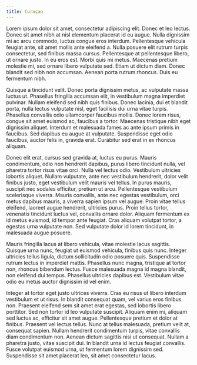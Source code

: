 ```yaml
---
title: Curaçao
---
```


Lorem ipsum dolor sit amet, consectetur adipiscing elit. Donec et leo lectus. Donec sit amet nibh at nisl elementum placerat id eu augue. Nulla dignissim mi ac arcu commodo, luctus congue eros interdum. Pellentesque vehicula feugiat ante, sit amet mollis ante eleifend a. Nulla posuere elit rutrum turpis consectetur, sed finibus massa cursus. Pellentesque at pellentesque libero, ut ornare justo. In eu eros est. Morbi quis mi metus. Maecenas pretium molestie mi, sed ornare libero vulputate sed. Etiam ut dictum diam. Donec blandit sed nibh non accumsan. Aenean porta rutrum rhoncus. Duis eu fermentum nibh.

Quisque a tincidunt velit. Donec porta dignissim metus, ac vulputate massa luctus ut. Phasellus fringilla accumsan elit, in vestibulum magna imperdiet pulvinar. Nullam eleifend sed nibh quis finibus. Donec lacinia, dui et blandit porta, nulla lectus vulputate nisl, eget facilisis dui urna vitae turpis. Phasellus convallis odio ullamcorper faucibus mollis. Donec lorem risus, congue sit amet euismod ac, faucibus a tortor. Maecenas tristique nibh eget dignissim aliquet. Interdum et malesuada fames ac ante ipsum primis in faucibus. Sed dapibus eu augue at vulputate. Suspendisse eget odio faucibus, auctor felis in, gravida erat. Curabitur sed erat in ex rhoncus aliquam.

Donec elit erat, cursus sed gravida at, luctus eu purus. Mauris condimentum, odio non hendrerit dapibus, purus libero tincidunt nulla, vel pharetra tortor risus vitae orci. Nulla vel lectus odio. Vestibulum ultricies lobortis aliquet. Nullam vulputate, ante nec vestibulum hendrerit, dolor velit finibus justo, eget vestibulum velit mauris vel tellus. In purus mauris, suscipit nec sodales efficitur, pretium ut arcu. Pellentesque vestibulum scelerisque viverra. Mauris convallis, ante nec egestas vestibulum, orci metus dapibus mauris, a viverra sapien ipsum vel augue. Proin vitae tellus eleifend, laoreet augue hendrerit, ultricies purus. Proin tellus tortor, venenatis tincidunt luctus vel, convallis ornare dolor. Aliquam fermentum ex id metus euismod, id tempor ante feugiat. Cras aliquam volutpat tortor, a egestas urna vulputate non. Sed vulputate dolor id lorem tincidunt, in malesuada augue posuere.

Mauris fringilla lacus at libero vehicula, vitae molestie lacus sagittis. Quisque urna nunc, feugiat ut euismod vehicula, finibus quis nunc. Integer ultricies tellus ligula, dictum sollicitudin odio posuere quis. Suspendisse rutrum lectus in imperdiet mattis. Phasellus nunc magna, tristique at tortor non, rhoncus bibendum lectus. Fusce malesuada magna id magna blandit, non eleifend dui tempus. Phasellus ultricies dapibus est. Vestibulum vitae odio eu metus auctor dignissim id vel enim.

Integer at tortor eget justo ultrices viverra. Cras eu risus ut libero interdum vestibulum et ut risus. In blandit consequat quam, vel varius eros finibus non. Praesent eleifend sem sit amet erat egestas, sed lobortis libero porttitor. Sed non tortor id leo vulputate suscipit. Aliquam enim mi, aliquam sed luctus ac, efficitur sit amet augue. Pellentesque pretium et dolor at finibus. Praesent vel lectus tellus. Nunc at tellus malesuada, pretium velit at, consequat sapien. Nullam hendrerit condimentum turpis, vitae convallis diam condimentum non. Aenean dictum sagittis nisi ut consequat. Nullam a pharetra justo, vitae suscipit dui. In blandit urna id lectus feugiat convallis. Fusce volutpat euismod urna, ut fermentum lorem dignissim sed. Suspendisse sit amet placerat leo, sit amet consectetur lacus.
